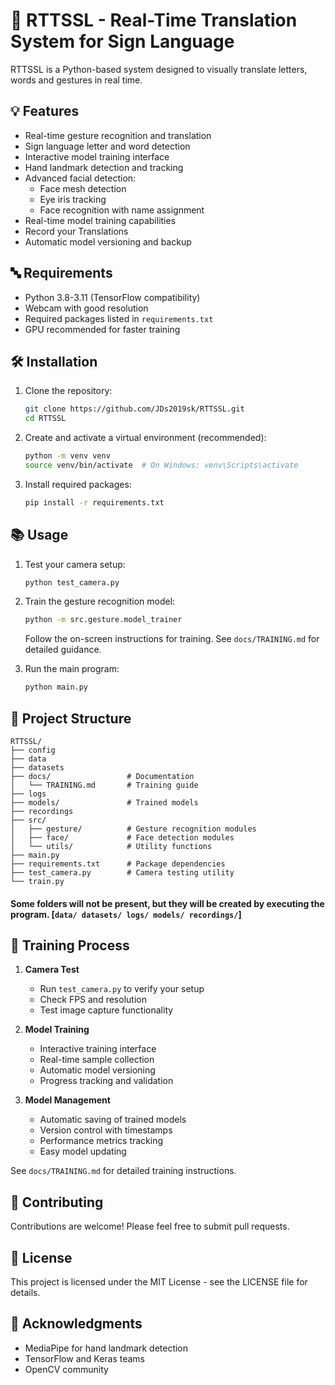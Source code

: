 # 🤖 RTTSSL - Real-Time Translation System for Sign Language

RTTSSL is a Python-based system designed to visually translate letters, words and gestures in real time.

## 💡 Features

- Real-time gesture recognition and translation
- Sign language letter and word detection
- Interactive model training interface
- Hand landmark detection and tracking
- Advanced facial detection:
  - Face mesh detection
  - Eye iris tracking
  - Face recognition with name assignment
- Real-time model training capabilities
- Record your Translations
- Automatic model versioning and backup

## 🔤 Requirements

- Python 3.8-3.11 (TensorFlow compatibility)
- Webcam with good resolution
- Required packages listed in `requirements.txt`
- GPU recommended for faster training

## 🛠️ Installation

1. Clone the repository:

   ```bash
   git clone https://github.com/JDs2019sk/RTTSSL.git
   cd RTTSSL
   ```

2. Create and activate a virtual environment (recommended):

   ```bash
   python -m venv venv
   source venv/bin/activate  # On Windows: venv\Scripts\activate
   ```

3. Install required packages:
   ```bash
   pip install -r requirements.txt
   ```

## 📚 Usage

1. Test your camera setup:

   ```bash
   python test_camera.py
   ```

2. Train the gesture recognition model:

   ```bash
   python -m src.gesture.model_trainer
   ```

   Follow the on-screen instructions for training. See `docs/TRAINING.md` for detailed guidance.

3. Run the main program:
   ```bash
   python main.py
   ```

## 📂 Project Structure

```
RTTSSL/
├── config
├── data
├── datasets
├── docs/                 # Documentation
│   └── TRAINING.md       # Training guide
├── logs
├── models/               # Trained models
├── recordings
├── src/
│   ├── gesture/          # Gesture recognition modules
│   ├── face/             # Face detection modules
│   └── utils/            # Utility functions
├── main.py
├── requirements.txt      # Package dependencies
├── test_camera.py        # Camera testing utility
└── train.py
```

#### Some folders will not be present, but they will be created by executing the program. [`data/ datasets/ logs/ models/ recordings/`]

## 🔄 Training Process

1. **Camera Test**

   - Run `test_camera.py` to verify your setup
   - Check FPS and resolution
   - Test image capture functionality

2. **Model Training**

   - Interactive training interface
   - Real-time sample collection
   - Automatic model versioning
   - Progress tracking and validation

3. **Model Management**
   - Automatic saving of trained models
   - Version control with timestamps
   - Performance metrics tracking
   - Easy model updating

See `docs/TRAINING.md` for detailed training instructions.

## 🤝 Contributing

Contributions are welcome! Please feel free to submit pull requests.

## 📝 License

This project is licensed under the MIT License - see the LICENSE file for details.

## 🙏 Acknowledgments

- MediaPipe for hand landmark detection
- TensorFlow and Keras teams
- OpenCV community
